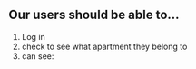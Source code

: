 ## Our users should be able to...

1. Log in
2. check to see what apartment they belong to
3. can see:
  
